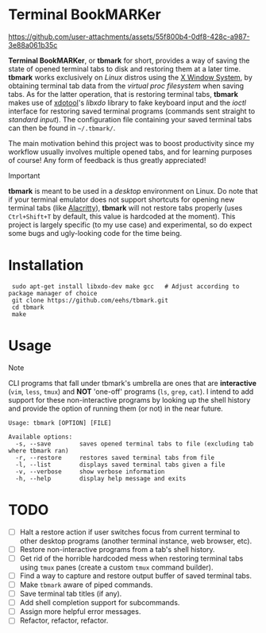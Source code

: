 Terminal BookMARKer
===================

https://github.com/user-attachments/assets/55f800b4-0df8-428c-a987-3e88a061b35c

**Terminal BookMARKer**, or **tbmark** for short, provides a way of saving the state of opened terminal tabs to disk and restoring them at a later time. **tbmark** works exclusively on *Linux* distros using the [X Window System](https://en.wikipedia.org/wiki/X_Window_System), by obtaining terminal tab data from the *virtual proc filesystem* when saving tabs. As for the latter operation, that is restoring terminal tabs, **tbmark** makes use of [xdotool](https://github.com/jordansissel/xdotool)'s *libxdo* library to fake keyboard input and the *ioctl* interface for restoring saved terminal programs (commands sent straight to *standard input*). The configuration file containing your saved terminal tabs can then be found in `~/.tbmark/`.

The main motivation behind this project was to boost productivity since my workflow usually involves multiple opened tabs, and for learning purposes of course! Any form of feedback is thus greatly appreciated!

> [!IMPORTANT]
> **tbmark** is meant to be used in a *desktop* environment on Linux. Do note that if your terminal emulator does not support shortcuts for opening new terminal tabs (like [Alacritty](https://alacritty.org/index.html)), **tbmark** will not restore tabs properly (uses `Ctrl+Shift+T` by default, this value is hardcoded at the moment). This project is largely specific (to my use case) and experimental, so do expect some bugs and ugly-looking code for the time being.

Installation
============
```
 sudo apt-get install libxdo-dev make gcc   # Adjust according to package manager of choice
 git clone https://github.com/eehs/tbmark.git
 cd tbmark
 make
```

Usage
=====
> [!NOTE]
> CLI programs that fall under tbmark's umbrella are ones that are **interactive** (`vim`, `less`, `tmux`) and **NOT** 'one-off' programs (`ls`, `grep`, `cat`). I intend to add support for these non-interactive programs by looking up the shell history and provide the option of running them (or not) in the near future.

```
Usage: tbmark [OPTION] [FILE]

Available options:
  -s, --save        saves opened terminal tabs to file (excluding tab where tbmark ran)
  -r, --restore     restores saved terminal tabs from file
  -l, --list        displays saved terminal tabs given a file
  -v, --verbose     show verbose information
  -h, --help        display help message and exits
```

TODO
====
- [ ] Halt a restore action if user switches focus from current terminal to other desktop programs (another terminal instance, web browser, etc).
- [ ] Restore non-interactive programs from a tab's shell history.
- [ ] Get rid of the horrible hardcoded mess when restoring terminal tabs using `tmux` panes (create a custom `tmux` command builder).
- [ ] Find a way to capture and restore output buffer of saved terminal tabs.
- [ ] Make `tbmark` aware of piped commands.
- [ ] Save terminal tab titles (if any).
- [ ] Add shell completion support for subcommands.
- [ ] Assign more helpful error messages.
- [ ] Refactor, refactor, refactor.

